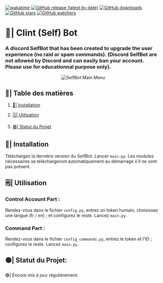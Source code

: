 [![wakatime](https://wakatime.com/badge/user/018af69f-9d50-4699-932d-026a9efb0401.svg)](https://wakatime.com/@018af69f-9d50-4699-932d-026a9efb0401)
[![GitHub release (latest by date)](https://img.shields.io/github/v/release/Sitois/SelfBot.py.svg)](https://github.com/Sitois/SelfBot.py/releases)
[![GitHub downloads](https://img.shields.io/github/downloads/Sitois/SelfBot.py/total.svg)](https://github.com/Sitois/SelfBot.py/releases)
[![GitHub stars](https://img.shields.io/github/stars/Sitois/SelfBot.py.svg)](https://github.com/Sitois/SelfBot.py/stargazers)
[![GitHub watchers](https://img.shields.io/github/watchers/Sitois/SelfBot.py.svg)](https://github.com/Sitois/SelfBot.py/watchers)
# 🌠| Clint (Self) Bot
### A discord SelfBot that has been created to upgrade the user experience (no raid or spam commands). (Discord SelfBot are not allowed by Discord and can easily ban your account. Please use for educationnal purpose only).

<div align="center">
  <img src="https://media.discordapp.net/attachments/1155452222713364600/1180837687922528307/jKrhW6O.png?ex=657edfcb&is=656c6acb&hm=4e2d17733ff6703ae34fbd6cc98590bc97a84601168721080bc3421e66abd578&=&quality=lossless&width=852&height=427" alt="SelfBot Main Menu" width="" height="">
</div>

## 📒| Table des matières

1. [💾| Installation](#💾-installation)

2. [🗒️| Utilisation](#🗒️-utilisation)

3. [🟢| Statut du Projet](#🟢-statut-du-projet)

## 💾| Installation
Téléchargez la dernière version du SelfBot.
Lancer ```main.py```.  Les modules nécessaires se téléchargeront automatiquement au démarrage s'il ne sont pas présent.

## 🗒️| Utilisation
### Control Account Part :
Rendez-vous dans le fichier ```config.py```, entrez un token humain, choisissez une langue (fr / en) ; et configurez le reste. Lancez ```main.py```.

### Command Part :
Rendez-vous dans le fichier ```config_commands.py```, entrez le token et l'ID ; configurez le reste. Lancez ```main.py```.

## 🟢| Statut du Projet:
🟢| Encore mis à jour régulièrement.
